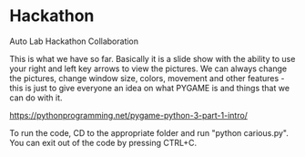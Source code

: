 # Hackathon
Auto Lab Hackathon Collaboration

This is what we have so far. Basically it is a slide show with the ability to use your right and left key arrows to view the pictures.
We can always change the pictures, change window size, colors, movement and other features - this is just to give everyone an idea on what 
PYGAME is and things that we can do with it. 

https://pythonprogramming.net/pygame-python-3-part-1-intro/ 

To run the code, CD to the appropriate folder and run "python carious.py". You can exit out of the code by pressing CTRL+C.
